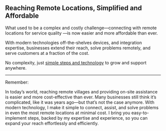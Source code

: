 
## Reaching Remote Locations, Simplified and Affordable

What used to be a complex and costly challenge—connecting with remote locations for service quality —is now easier and more affordable than ever. 

With modern technologies off-the-shelves devices, and integration expertise, businesses extend their reach, solve problems remotely, and serve customers at a fraction of the cost. 

No complexity, just [simple steps and technology](EzTech.html) to grow and support anywhere.



---

Remember:

In today’s world, reaching remote villages and providing on-site assistance is easier and more cost-effective than ever. Many businesses still think it’s complicated, like it was years ago—but that’s not the case anymore. With modern technology, I make it simple to connect, assist, and solve problems in even the most remote locations at minimal cost. I bring you easy-to-implement steps, backed by my expertise and experience, so you can expand your reach effortlessly and efficiently.


